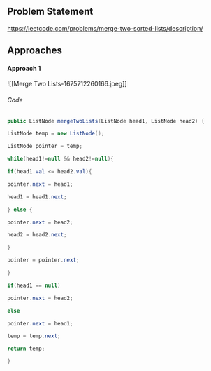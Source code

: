 ## Problem Statement
https://leetcode.com/problems/merge-two-sorted-lists/description/

## Approaches
#### Approach 1
![[Merge Two Lists-1675712260166.jpeg]]
###### Code
```java
public ListNode mergeTwoLists(ListNode head1, ListNode head2) {

ListNode temp = new ListNode();

ListNode pointer = temp;

while(head1!=null && head2!=null){

if(head1.val <= head2.val){

pointer.next = head1;

head1 = head1.next;

} else {

pointer.next = head2;

head2 = head2.next;

}

pointer = pointer.next;

}

if(head1 == null)

pointer.next = head2;

else

pointer.next = head1;

temp = temp.next;

return temp;

}
```

